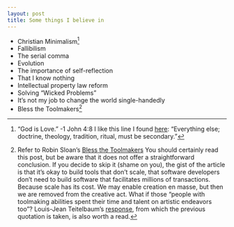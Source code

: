 ```yaml
---
layout: post
title: Some things I believe in
---
```


* Christian Minimalism[^1]
* Fallibilism
* The serial comma
* Evolution
* The importance of self-reflection
* That I know nothing
* Intellectual property law reform
* Solving “Wicked Problems”
* It’s not my job to change the world single-handedly
* Bless the Toolmakers[^2]

[^1]: “God is Love.” -1 John 4:8
    I like this line I found [here](http://www.winternet.com/~swezeyt/bible/cmin/cminMain.htm): “Everything else; doctrine, theology, tradition, ritual, must be secondary.”

[^2]: Refer to Robin Sloan’s [Bless the Toolmakers](http://snarkmarket.com/2011/7320) 
    You should certainly read this post, but be aware that it does not offer a straightforward conclusion.  If you decide to skip it (shame on you), the gist of the article is that it’s okay to build tools that don’t scale, that software developers don’t need to build software that facilitates millions of transactions.  Because scale has its cost.  We may enable creation en masse, but then we are removed from the creative act.  What if those “people with toolmaking abilities spent their time and talent on artistic endeavors too”?
    Louis-Jean Teitelbaum’s [response](http://ljt.meidosem.com/post/9795254025/bless-the-toolreaders), from which the previous quotation is taken, is also worth a read.
